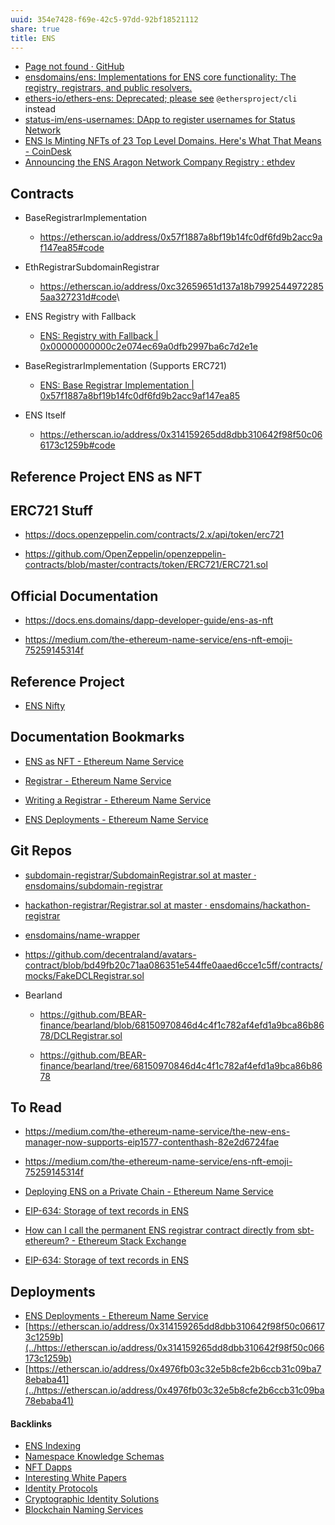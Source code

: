 ```yaml
---
uuid: 354e7428-f69e-42c5-97dd-92bf18521112
share: true
title: ENS
---
```

* [Page not found · GitHub](https://github.com/ensdomains/ens/blob/master/contracts/HashRegistrar.sol)
* [ensdomains/ens: Implementations for ENS core functionality: The registry, registrars, and public resolvers.](https://github.com/ensdomains/ens)
* [ethers-io/ethers-ens: Deprecated; please see](https://github.com/ethers-io/ethers-ens)
    `@ethersproject/cli` instead
* [status-im/ens-usernames: DApp to register usernames for Status Network](https://github.com/status-im/ens-usernames)
* [ENS Is Minting NFTs of 23 Top Level Domains. Here's What That Means - CoinDesk](https://www.coindesk.com/ens-minting-nfts-23-top-level-domains-what-that-means)
* [Announcing the ENS Aragon Network Company Registry : ethdev](https://old.reddit.com/r/ethdev/comments/6dbbcr/announcing_the_ens_aragon_network_company_registry/)

Contracts
---------

* BaseRegistrarImplementation

  * <https://etherscan.io/address/0x57f1887a8bf19b14fc0df6fd9b2acc9af147ea85#code>

* EthRegistrarSubdomainRegistrar

  * <https://etherscan.io/address/0xc32659651d137a18b79925449722855aa327231d#code>\\

* ENS Registry with Fallback

  * [ENS: Registry with Fallback \|
        0x00000000000c2e074ec69a0dfb2997ba6c7d2e1e](https://etherscan.io/address/0x00000000000c2e074ec69a0dfb2997ba6c7d2e1e#code)

* BaseRegistrarImplementation (Supports ERC721)

  * [ENS: Base Registrar Implementation \|
        0x57f1887a8bf19b14fc0df6fd9b2acc9af147ea85](https://etherscan.io/address/0x57f1887a8bf19b14fc0df6fd9b2acc9af147ea85#code)

* ENS Itself

  * <https://etherscan.io/address/0x314159265dd8dbb310642f98f50c066173c1259b#code>

Reference Project ENS as NFT
----------------------------

ERC721 Stuff
------------

* <https://docs.openzeppelin.com/contracts/2.x/api/token/erc721>

* <https://github.com/OpenZeppelin/openzeppelin-contracts/blob/master/contracts/token/ERC721/ERC721.sol>

Official Documentation
----------------------

* <https://docs.ens.domains/dapp-developer-guide/ens-as-nft>

* <https://medium.com/the-ethereum-name-service/ens-nft-emoji-75259145314f>

Reference Project
-----------------

* [ENS Nifty](https://ensnifty.com/)

Documentation Bookmarks
-----------------------

* [ENS as NFT - Ethereum Name
    Service](https://docs.ens.domains/dapp-developer-guide/ens-as-nft)

* [Registrar - Ethereum Name
    Service](https://docs.ens.domains/contract-api-reference/.eth-permanent-registrar/registrar)

* [Writing a Registrar - Ethereum Name
    Service](https://docs.ens.domains/contract-developer-guide/writing-a-registrar)

* [ENS Deployments - Ethereum Name
    Service](https://docs.ens.domains/ens-deployments)

Git Repos
---------

* [subdomain-registrar/SubdomainRegistrar.sol at master ·
    ensdomains/subdomain-registrar](https://github.com/ensdomains/subdomain-registrar/blob/master/contracts/SubdomainRegistrar.sol)

* [hackathon-registrar/Registrar.sol at master ·
    ensdomains/hackathon-registrar](https://github.com/ensdomains/hackathon-registrar/blob/master/contracts/Registrar.sol)

* [ensdomains/name-wrapper](https://github.com/ensdomains/name-wrapper)

* <https://github.com/decentraland/avatars-contract/blob/bd49fb20c71aa086351e544ffe0aaed6cce1c5ff/contracts/mocks/FakeDCLRegistrar.sol>

* Bearland

  * <https://github.com/BEAR-finance/bearland/blob/68150970846d4c4f1c782af4efd1a9bca86b8678/DCLRegistrar.sol>

  * <https://github.com/BEAR-finance/bearland/tree/68150970846d4c4f1c782af4efd1a9bca86b8678>

To Read
-------

* <https://medium.com/the-ethereum-name-service/the-new-ens-manager-now-supports-eip1577-contenthash-82e2d6724fae>

* <https://medium.com/the-ethereum-name-service/ens-nft-emoji-75259145314f>


* [Deploying ENS on a Private Chain - Ethereum Name Service](https://docs.ens.domains/deploying-ens-on-a-private-chain)
* [EIP-634: Storage of text records in ENS](https://eips.ethereum.org/EIPS/eip-634)
* [How can I call the permanent ENS registrar contract directly from sbt-ethereum? - Ethereum Stack Exchange](https://ethereum.stackexchange.com/questions/70436/how-can-i-call-the-permanent-ens-registrar-contract-directly-from-sbt-ethereum)
* [EIP-634: Storage of text records in ENS](https://eips.ethereum.org/EIPS/eip-634)

## Deployments

* [ENS Deployments - Ethereum Name Service](https://docs.ens.domains/ens-deployments)
* [https://etherscan.io/address/0x314159265dd8dbb310642f98f50c066173c1259b](../https://etherscan.io/address/0x314159265dd8dbb310642f98f50c066173c1259b)
* [https://etherscan.io/address/0x4976fb03c32e5b8cfe2b6ccb31c09ba78ebaba41](../https://etherscan.io/address/0x4976fb03c32e5b8cfe2b6ccb31c09ba78ebaba41)

#### Backlinks

* [ENS Indexing](/28740a43-67c5-4930-8b5c-41c06e659c6a)
* [Namespace Knowledge Schemas](/98674655-97b4-4c2d-a7ce-4ae6967044ac)
* [NFT Dapps](/494b67eb-4d3b-415e-abf9-3746db45d340)
* [Interesting White Papers](/d4a3e468-bff1-4b3b-8fc1-7c0df7050926)
* [Identity Protocols](/197d37c9-dd58-4222-8c98-9f63c043a77b)
* [Cryptographic Identity Solutions](/f5eee849-3ed2-4fb6-a006-522bdcb233fe)
* [Blockchain Naming Services](/6ba83b5b-6a74-4876-aff8-d0981e41a3ba)